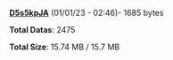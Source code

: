 [**D5s5kpJA**](/data/D5s5kpJA.txt) (01/01/23 - 02:46)- 1685 bytes

**Total Datas**: 2475

**Total Size**: 15.74 MB / 15.7 MB